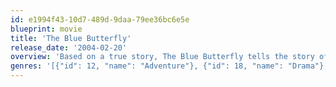 ```yaml
---
id: e1994f43-10d7-489d-9daa-79ee36bc6e5e
blueprint: movie
title: 'The Blue Butterfly'
release_date: '2004-02-20'
overview: 'Based on a true story, The Blue Butterfly tells the story of a terminally ill 10-year-old boy whose dream is to catch the most beautiful butterfly on Earth, the mythic and elusive Blue Morpho. His mother persuades a renowned entomologist to take them on a trip to the jungle to search for the butterfly, leading to an adventure that will transform their lives'
genres: '[{"id": 12, "name": "Adventure"}, {"id": 18, "name": "Drama"}, {"id": 10751, "name": "Family"}]'
---
```

